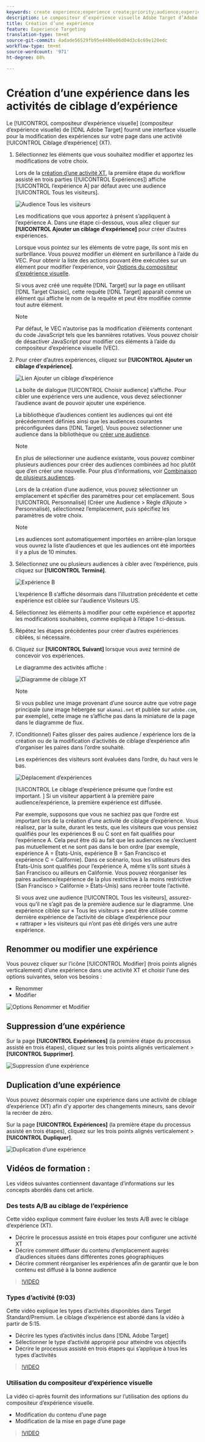 ```yaml
---
keywords: create experience;experience create;priority;audience;experience;visual experience composer
description: Le compositeur d’expérience visuelle Adobe Target d’Adobe Target fournit une interface visuelle pour la modification des expériences de votre page dans une activité de ciblage d’expérience.
title: Création d’une expérience
feature: Experience Targeting
translation-type: tm+mt
source-git-commit: 4adade56529fb95e4400e06d04d3c6c69e120edc
workflow-type: tm+mt
source-wordcount: '971'
ht-degree: 88%

---
```



# Création d’une expérience dans les activités de ciblage d’expérience

Le [!UICONTROL compositeur d’expérience visuelle] (compositeur d’expérience visuelle) de [!DNL Adobe Target] fournit une interface visuelle pour la modification des expériences sur votre page dans une activité [!UICONTROL Ciblage d’expérience] (XT).

1. Sélectionnez les éléments que vous souhaitez modifier et apportez les modifications de votre choix.

   Lors de la [création d’une activité XT](/help/c-activities/t-experience-target/t-xt-create/xt-create.md), la première étape du workflow assisté en trois parties ([!UICONTROL Expériences]) affiche [!UICONTROL l’expérience A] par défaut avec une audience [!UICONTROL Tous les visiteurs].

   ![Audience Tous les visiteurs](/help/c-activities/t-experience-target/t-xt-create/assets/all-visitors.png)

   Les modifications que vous apportez à présent s’appliquent à l’expérience A. Dans une étape ci-dessous, vous allez cliquer sur **[!UICONTROL Ajouter un ciblage d’expérience]** pour créer d’autres expériences.

   Lorsque vous pointez sur les éléments de votre page, ils sont mis en surbrillance. Vous pouvez modifier un élément en surbrillance à l’aide du VEC. Pour obtenir la liste des actions pouvant être exécutées sur un élément pour modifier l’expérience, voir [Options du compositeur d’expérience visuelle](/help/c-experiences/c-visual-experience-composer/viztarget-options.md).

   Si vous avez créé une requête [!DNL Target] sur la page en utilisant [!DNL Target Classic], cette requête [!DNL Target] apparaît comme un élément qui affiche le nom de la requête et peut être modifiée comme tout autre élément.

   >[!NOTE]
   >
   >Par défaut, le VEC n’autorise pas la modification d’éléments contenant du code JavaScript tels que les bannières rotatives. Vous pouvez choisir de désactiver JavaScript pour modifier ces éléments à l’aide du compositeur d’expérience visuelle (VEC).

1. Pour créer d’autres expériences, cliquez sur **[!UICONTROL Ajouter un ciblage d’expérience]**.

   ![Lien Ajouter un ciblage d’expérience](/help/c-activities/t-experience-target/t-xt-create/assets/add-experience-targeting.png)

   La boîte de dialogue [!UICONTROL Choisir audience] s’affiche. Pour cibler une expérience vers une audience, vous devez sélectionner l’audience avant de pouvoir ajouter une expérience.

   La bibliothèque d’audiences contient les audiences qui ont été précédemment définies ainsi que les audiences courantes préconfigurées dans [!DNL Target]. Vous pouvez sélectionner une audience dans la bibliothèque ou [créer une audience](/help/c-target/c-audiences/audiences.md#concept_65BE870D290E412D8BBF557EEA67C271).

   >[!NOTE]
   >
   >En plus de sélectionner une audience existante, vous pouvez combiner plusieurs audiences pour créer des audiences combinées ad hoc plutôt que d’en créer une nouvelle. Pour plus d’informations, voir [Combinaison de plusieurs audiences](/help/c-target/combining-multiple-audiences.md#concept_A7386F1EA4394BD2AB72399C225981E5).

   Lors de la création d’une audience, vous pouvez sélectionner un emplacement et spécifier des paramètres pour cet emplacement. Sous [!UICONTROL Personnalisé] (Créer une Audience > Règle d’Ajoute > Personnalisé), sélectionnez l’emplacement, puis spécifiez les paramètres de votre choix.

   >[!NOTE]
   >
   >Les audiences sont automatiquement importées en arrière-plan lorsque vous ouvrez la liste d’audiences et que les audiences ont été importées il y a plus de 10 minutes.

1. Sélectionnez une ou plusieurs audiences à cibler avec l’expérience, puis cliquez sur **[!UICONTROL Terminé]**.

   ![Expérience B](/help/c-activities/t-experience-target/t-xt-create/assets/experience-b.png)

   L’expérience B s’affiche désormais dans l’illustration précédente et cette expérience est ciblée sur l’audience Visiteurs US.

1. Sélectionnez les éléments à modifier pour cette expérience et apportez les modifications souhaitées, comme expliqué à l’étape 1 ci-dessus.

1. Répétez les étapes précédentes pour créer d’autres expériences ciblées, si nécessaire.

1. Cliquez sur **[!UICONTROL Suivant]** lorsque vous avez terminé de concevoir vos expériences.

   Le diagramme des activités affiche :

   ![Diagramme de ciblage XT](/help/c-activities/t-experience-target/t-xt-create/assets/xt_diagram-new.png)

   >[!NOTE]
   >
   >Si vous publiez une image provenant d’une source autre que votre page principale (une image hébergée sur `akamai.net` et publiée sur `adobe.com`, par exemple), cette image ne s’affiche pas dans la miniature de la page dans le diagramme de flux.

1. (Conditionnel) Faites glisser des paires audience / expérience lors de la création ou de la modification d’activités de ciblage d’expérience afin d’organiser les paires dans l’ordre souhaité.

   Les expériences des visiteurs sont évaluées dans l’ordre, du haut vers le bas.

   ![Déplacement d’expériences](/help/c-activities/t-experience-target/t-xt-create/assets/move_experiences-new.png)

   [!UICONTROL Le ciblage d’expérience présume que l’ordre est important. ] Si un visiteur appartient à la première paire audience/expérience, la première expérience est diffusée.

   Par exemple, supposons que vous ne sachiez pas que l’ordre est important lors de la création d’une activité de ciblage d’expérience. Vous réalisez, par la suite, durant les tests, que les visiteurs que vous pensiez qualifiés pour les expériences B ou C sont en fait qualifiés pour l’expérience A. Cela peut être dû au fait que les audiences ne s’excluent pas mutuellement et ne sont pas dans le bon ordre (par exemple, expérience A = États-Unis, expérience B = San Francisco et expérience C = Californie). Dans ce scénario, tous les utilisateurs des États-Unis sont qualifiés pour l’expérience A, même s’ils sont situés à San Francisco ou ailleurs en Californie. Vous pouvez réorganiser les paires audience/expérience de la plus restrictive à la moins restrictive (San Francisco > Californie > États-Unis) sans recréer toute l’activité.

   Si vous avez une audience [!UICONTROL Tous les visiteurs], assurez-vous qu’il ne s’agit pas de la première audience sur le diagramme. Une expérience ciblée sur « Tous les visiteurs » peut être utilisée comme dernière expérience de l’activité de ciblage d’expérience pour « rattraper » les visiteurs qui n’ont pas été dirigés vers une autre expérience.

## Renommer ou modifier une expérience

Vous pouvez cliquer sur l’icône [!UICONTROL Modifier] (trois points alignés verticalement) d’une expérience dans une activité XT et choisir l’une des options suivantes, selon vos besoins :

* Renommer
* Modifier

![Options Renommer et Modifier](/help/c-activities/t-experience-target/t-xt-create/assets/experience_edit-new.png)

## Suppression d’une expérience

Sur la page **[!UICONTROL Expériences]** (la première étape du processus assisté en trois étapes), cliquez sur les trois points alignés verticalement > **[!UICONTROL Supprimer]**.

![Suppression d’une expérience](/help/c-activities/t-experience-target/t-xt-create/assets/delete-experience.png)

## Duplication d’une expérience

Vous pouvez désormais copier une expérience dans une activité de ciblage d’expérience (XT) afin d’y apporter des changements mineurs, sans devoir la recréer de zéro.

Sur la page **[!UICONTROL Expériences]** (la première étape du processus assisté en trois étapes), cliquez sur les trois points alignés verticalement > **[!UICONTROL Dupliquer]**.

![Duplication d’une expérience](/help/c-activities/t-experience-target/t-xt-create/assets/duplicate_experience-new.png)

## Vidéos de formation :

Les vidéos suivantes contiennent davantage d’informations sur les concepts abordés dans cet article.

### Des tests A/B au ciblage de l’expérience

Cette vidéo explique comment faire évoluer les tests A/B avec le ciblage d’expérience (XT).

* Décrire le processus assisté en trois étapes pour configurer une activité XT
* Décrire comment diffuser du contenu d’emplacement auprès d’audiences situées dans différentes zones géographiques
* Décrire comment réorganiser les expériences afin de garantir que le bon contenu est diffusé à la bonne audience

>[!VIDEO](https://video.tv.adobe.com/v/22418/)

### Types d’activité (9:03)

Cette vidéo explique les types d’activités disponibles dans Target Standard/Premium. Le ciblage d’expérience est abordé dans la vidéo à partir de 5:15.

* Décrire les types d’activités inclus dans [!DNL Adobe Target]
* Sélectionner le type d’activité approprié pour atteindre vos objectifs
* Décrire le processus assisté en trois étapes qui s’applique à tous les types d’activités

>[!VIDEO](https://video.tv.adobe.com/v/17386)

### Utilisation du compositeur d’expérience visuelle

La vidéo ci-après fournit des informations sur l’utilisation des options du compositeur d’expérience visuelle.

* Modification du contenu d’une page
* Modification de la mise en page d’une page

>[!VIDEO](https://video.tv.adobe.com/v/17399)